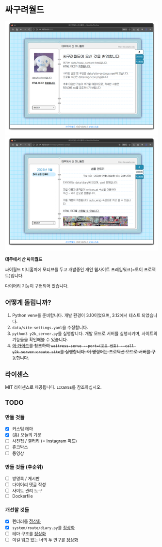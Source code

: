# 싸구려월드
![title01.png](_docs/title01.png)
![title02.png](_docs/title02.png)

**테무에서 산 싸이월드**

싸이월드 미니홈피에 모티브를 두고 개발중인 개인 웹사이트 프레임워크(=토이 프로젝트)입니다.

다이어리 기능이 구현되어 있습니다.

## 어떻게 돌립니까?

1. Python venv를 준비합니다. 개발 환경이 3.10이었으며, 3.12에서 테스트 되었습니다.
2. `data/site-settings.yaml`을 수정합니다.
3. `python3 y2k_server.py`를 실행합니다. 개발 모드로 서버를 실행시키며, 사이트의 기능들을 확인해볼 수 있습니다.
4. ~~[이 가이드](https://flask.palletsprojects.com/en/3.0.x/tutorial/deploy/)를 참조하여 `waitress-serve --port=(포트 번호) --call y2k_server:create_site`를 실행합니다. 이 명령어는 프로덕션 모드로 서버를 구동합니다.~~

## 라이센스
MIT 라이센스로 제공됩니다. `LICENSE`를 참조하십시오.

## TODO
### 만들 것들
- [x] 커스텀 테마
- [x] (홈) 오늘의 기분
- [ ] 사진첩 / 갤러리 (= Instagram 피드)
- [ ] 쥬크박스
- [ ] 동영상
### 만들 것들 (후순위)
- [ ] 방명록 / 게시판
- [ ] 다이어리 댓글 작성
- [ ] 사이트 관리 도구
- [ ] Dockerfile
### 개선할 것들
- [x] 렌더러를 [정상화](https://youtu.be/cYRkZmBuDqI)
- [x] `system/route/diary.py`를 [정상화](https://youtu.be/Zr9aV_f0zjM)
- [ ] 테마 구조를 [정상화](https://youtu.be/pM0E8KH5bdc)
- [ ] 이걸 읽고 있는 너의 두 안구를 [정상화](https://youtu.be/HsfHUJEZ_hY)
